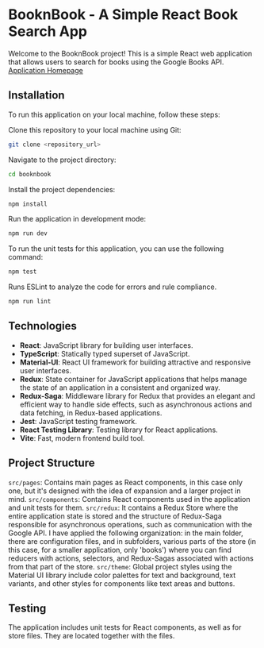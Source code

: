 # BooknBook - A Simple React Book Search App

Welcome to the BooknBook project! This is a simple React web application that allows users to search for books using the Google Books API.
[Application Homepage](https://booknbook.netlify.app/)

## Installation

To run this application on your local machine, follow these steps:

Clone this repository to your local machine using Git:

```bash
git clone <repository_url>
```
Navigate to the project directory:

```bash
cd booknbook
```
Install the project dependencies:

```bash
npm install
```
Run the application in development mode:

```bash
npm run dev
```

To run the unit tests for this application, you can use the following command:

```bash
npm test
```
Runs ESLint to analyze the code for errors and rule compliance.
```bash
npm run lint
```

## Technologies

- **React**: JavaScript library for building user interfaces.
- **TypeScript**: Statically typed superset of JavaScript.
- **Material-UI**: React UI framework for building attractive and responsive user interfaces.
- **Redux**: State container for JavaScript applications that helps manage the state of an application in a consistent and organized way.
- **Redux-Saga**: Middleware library for Redux that provides an elegant and efficient way to handle side effects, such as asynchronous actions and data fetching, in Redux-based applications.
- **Jest**: JavaScript testing framework.
- **React Testing Library**: Testing library for React applications.
- **Vite**: Fast, modern frontend build tool.

## Project Structure

`src/pages`: Contains main pages as React components, in this case only one, but it's designed with the idea of expansion and a larger project in mind.
`src/components`: Contains React components used in the application and unit tests for them.
`src/redux`:  It contains a Redux Store where the entire application state is stored and the structure of Redux-Saga responsible for asynchronous operations, such as communication with the Google API. I have applied the following organization: in the main folder, there are configuration files, and in subfolders, various parts of the store (in this case, for a smaller application, only 'books') where you can find reducers with actions, selectors, and Redux-Sagas associated with actions from that part of the store.
`src/theme`: Global project styles using the Material UI library include color palettes for text and background, text variants, and other styles for components like text areas and buttons.

## Testing

The application includes unit tests for React components, as well as for store files. They are located together with the files.